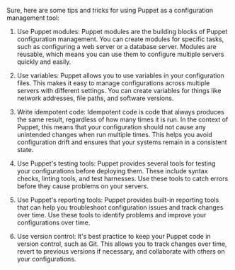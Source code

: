 Sure, here are some tips and tricks for using Puppet as a configuration management tool:

1. Use Puppet modules: Puppet modules are the building blocks of Puppet configuration management. You can create modules for specific tasks, such as configuring a web server or a database server. Modules are reusable, which means you can use them to configure multiple servers quickly and easily.

2. Use variables: Puppet allows you to use variables in your configuration files. This makes it easy to manage configurations across multiple servers with different settings. You can create variables for things like network addresses, file paths, and software versions.

3. Write idempotent code: Idempotent code is code that always produces the same result, regardless of how many times it is run. In the context of Puppet, this means that your configuration should not cause any unintended changes when run multiple times. This helps you avoid configuration drift and ensures that your systems remain in a consistent state.

4. Use Puppet's testing tools: Puppet provides several tools for testing your configurations before deploying them. These include syntax checks, linting tools, and test harnesses. Use these tools to catch errors before they cause problems on your servers.

5. Use Puppet's reporting tools: Puppet provides built-in reporting tools that can help you troubleshoot configuration issues and track changes over time. Use these tools to identify problems and improve your configurations over time.

6. Use version control: It's best practice to keep your Puppet code in version control, such as Git. This allows you to track changes over time, revert to previous versions if necessary, and collaborate with others on your configurations.
